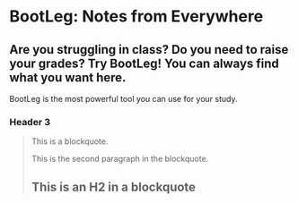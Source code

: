 BootLeg: Notes from Everywhere
====================
Are you struggling in class? Do you need to raise your grades? Try BootLeg! You can always find what you want here.
---------------------

BootLeg is the most powerful tool you can use for your study.
### Header 3

> This is a blockquote.
>
> This is the second paragraph in the blockquote.
>
> ## This is an H2 in a blockquote
